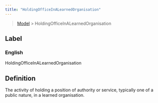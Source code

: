 ```yaml
---
title: "HoldingOfficeInALearnedOrganisation"
---
```


> [Model](./../) > HoldingOfficeInALearnedOrganisation

## Label

### English
HoldingOfficeInALearnedOrganisation


## Definition
The activity of holding a position of authority or service, typically one of a public nature, in a learned organisation. 


    

